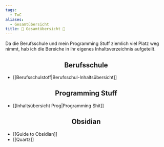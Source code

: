 ```yaml
---
tags:
  - ToC
aliases:
  - Gesamtübersicht
title: 📖 Gesamtübersicht 📖
---
```

Da die Berufsschule und mein Programming Stuff ziemlich viel Platz weg nimmt, hab ich die Bereiche in ihr eigenes Inhaltsverzeichnis aufgeteilt.

<h2 align="center">Berufsschule </h2>

- [[Berufsschulstoff|Berufsschul-Inhaltsübersicht]]

<h2 align="center"> Programming Stuff </h2>

- [[Inhaltsübersicht Prog|Programming Shit]]

<h2 align="center"> Obsidian </h2> 

- [[Guide to Obsidian]]
- [[Quartz]]

<br>
